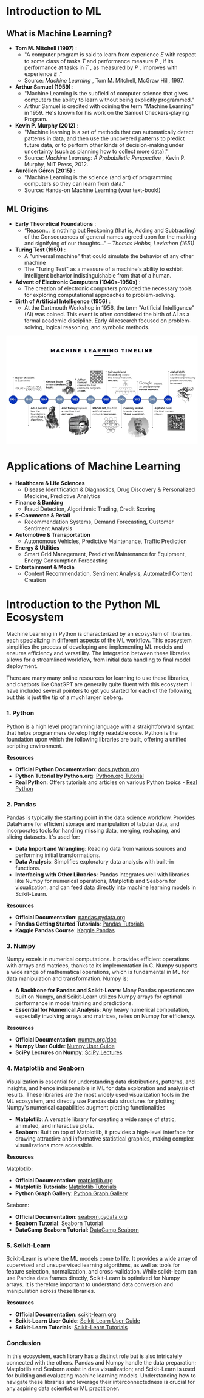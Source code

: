 # Introduction to ML

## What is Machine Learning?

* __Tom M\. Mitchell \(1997\)__ :
  * "A computer program is said to learn from experience  _E_  with respect to some class of tasks  _T_  and performance measure  _P_ \, if its performance at tasks in  _T_ \, as measured by  _P_ \, improves with experience  _E_ \."
  * Source:  _Machine Learning_ \, Tom M\. Mitchell\, McGraw Hill\, 1997\.
* __Arthur Samuel \(1959\)__ :
  * "Machine Learning is the subfield of computer science that gives computers the ability to learn without being explicitly programmed\."
  * Arthur Samuel is credited with coining the term "Machine Learning" in 1959\. He's known for his work on the Samuel Checkers\-playing Program\.
* __Kevin P\. Murphy \(2012\)__ :
  * "Machine learning is a set of methods that can automatically detect patterns in data\, and then use the uncovered patterns to predict future data\, or to perform other kinds of decision\-making under uncertainty \(such as planning how to collect more data\)\."
  * Source:  _Machine Learning: A Probabilistic Perspective_ \, Kevin P\. Murphy\, MIT Press\, 2012\.
* __Aurélien Géron \(2015\)__ :
  * "Machine Learning is the science \(and art\) of programming computers so they can learn from data\.”
  * Source: Hands\-on Machine Learning \(your text\-book\!\)

## ML Origins

* __Early Theoretical Foundations__ :
  * “Reason\.\.\. is nothing but Reckoning \(that is\, Adding and Subtracting\) of the Consequences of general names agreed upon for the marking and signifying of our thoughts\.\.\.” –  _Thomas Hobbs\, Leviathon \(1651\)_
* __Turing Test \(1950\)__ :
  * A "universal machine" that could simulate the behavior of any other machine
  * The "Turing Test" as a measure of a machine's ability to exhibit intelligent behavior indistinguishable from that of a human\.
* __Advent of Electronic Computers \(1940s\-1950s\)__ :
  * The creation of electronic computers provided the necessary tools for exploring computational approaches to problem\-solving\.
* __Birth of Artificial Intelligence \(1956\)__ :
  * At the Dartmouth Workshop in 1956\, the term "Artificial Intelligence" \(AI\) was coined\. This event is often considered the birth of AI as a formal academic discipline\. Early AI research focused on problem\-solving\, logical reasoning\, and symbolic methods\.

![](assets/IST707-Week10.jpg)

# Applications of Machine Learning

* __Healthcare & Life Sciences__
  * Disease Identification & Diagnostics\,  Drug Discovery & Personalized Medicine\, Predictive Analytics
* __Finance & Banking__
  * Fraud Detection\,  Algorithmic Trading\,  Credit Scoring
* __E\-Commerce & Retail__
  * Recommendation Systems\, Demand Forecasting\, Customer Sentiment Analysis
* __Automotive & Transportation__
  * Autonomous Vehicles\,  Predictive Maintenance\, Traffic Prediction
* __Energy & Utilities__
  * Smart Grid Management\, Predictive Maintenance for Equipment\, Energy Consumption Forecasting
* __Entertainment & Media__
  * Content Recommendation\, Sentiment Analysis\, Automated Content Creation

# Introduction to the Python ML Ecosystem
Machine Learning in Python is characterized by an ecosystem of libraries, each specializing in different aspects of the ML workflow. This ecosystem simplifies the process of developing and implementing ML models and ensures efficiency and versatility. The integration between these libraries allows for a streamlined workflow, from initial data handling to final model deployment.

There are many many online resources for learning to use these libraries, and chatbots like ChatGPT are generally quite fluent with this ecosystem. I have included several pointers to get you started for each of the following, but this is just the tip of a much larger iceberg.

### 1. Python
Python is a high level programming language with a straightforward syntax that helps programmers develop highly readable code. Python is the foundation upon which the following libraries are built, offering a unified scripting environment.

**Resources**
- **Official Python Documentation**: [docs.python.org](https://docs.python.org)
- **Python Tutorial by Python.org**: [Python.org Tutorial](https://docs.python.org/3/tutorial/)
- **Real Python**: Offers tutorials and articles on various Python topics - [Real Python](https://realpython.com/)

### 2. Pandas
Pandas is typically the starting point in the data science workflow. Provides DataFrame for efficient storage and manipulation of tabular data, and incorporates tools for handling missing data, merging, reshaping, and slicing datasets. It's used for:
- **Data Import and Wrangling**: Reading data from various sources and performing initial transformations.
- **Data Analysis**: Simplifies exploratory data analysis with built-in functions.
- **Interfacing with Other Libraries**: Pandas integrates well with libraries like Numpy for numerical operations, Matplotlib and Seaborn for visualization, and can feed data directly into machine learning models in Scikit-Learn.

**Resources**
- **Official Documentation**: [pandas.pydata.org](https://pandas.pydata.org/docs/)
- **Pandas Getting Started Tutorials**: [Pandas Tutorials](https://pandas.pydata.org/docs/getting_started/index.html#getting-started)
- **Kaggle Pandas Course**: [Kaggle Pandas](https://www.kaggle.com/learn/pandas)

### 3. Numpy
Numpy excels in numerical computations. It provides efficient operations with arrays and matrices, thanks to its implementation in C. Numpy supports a wide range of mathematical operations, which is fundamental in ML for data manipulation and transformation. Numpy is:
- **A Backbone for Pandas and Scikit-Learn**: Many Pandas operations are built on Numpy, and Scikit-Learn utilizes Numpy arrays for optimal performance in model training and predictions.
- **Essential for Numerical Analysis**: Any heavy numerical computation, especially involving arrays and matrices, relies on Numpy for efficiency.

**Resources**
- **Official Documentation**: [numpy.org/doc](https://numpy.org/doc/stable/)
- **Numpy User Guide**: [Numpy User Guide](https://numpy.org/doc/stable/user/index.html)
- **SciPy Lectures on Numpy**: [SciPy Lectures](http://scipy-lectures.org/intro/numpy/index.html)

### 4. Matplotlib and Seaborn
Visualization is essential for understanding data distributions, patterns, and insights, and hence indispensible in ML for data exploration and analysis of results. These libraries are the most widely used visualization tools in the ML ecosystem, and directly use Pandas data structures for plotting; Numpy's numerical capabilities augment plotting functionalities   
- **Matplotlib**: A versatile library for creating a wide range of static, animated, and interactive plots.
- **Seaborn**: Built on top of Matplotlib, it provides a high-level interface for drawing attractive and informative statistical graphics, making complex visualizations more accessible.

**Resources**

Matplotlib:
- **Official Documentation**: [matplotlib.org](https://matplotlib.org/stable/contents.html)
- **Matplotlib Tutorials**: [Matplotlib Tutorials](https://matplotlib.org/stable/tutorials/index.html)
- **Python Graph Gallery**: [Python Graph Gallery](https://www.python-graph-gallery.com/matplotlib)

Seaborn:
- **Official Documentation**: [seaborn.pydata.org](https://seaborn.pydata.org/)
- **Seaborn Tutorial**: [Seaborn Tutorial](https://seaborn.pydata.org/tutorial.html)
- **DataCamp Seaborn Tutorial**: [DataCamp Seaborn](https://www.datacamp.com/community/tutorials/seaborn-python-tutorial)


### 5. Scikit-Learn
Scikit-Learn is where the ML models come to life. It provides a wide array of supervised and unsupervised learning algorithms, as well as tools for feature selection, normalization, and cross-validation. While scikit-learn can use Pandas data frames directly, Scikit-Learn is optimized for Numpy arrays. It is therefore important to understand data conversion and manipulation across these libraries.

**Resources**
- **Official Documentation**: [scikit-learn.org](https://scikit-learn.org/stable/documentation.html)
- **Scikit-Learn User Guide**: [Scikit-Learn User Guide](https://scikit-learn.org/stable/user_guide.html)
- **Scikit-Learn Tutorials**: [Scikit-Learn Tutorials](https://scikit-learn.org/stable/tutorial/index.html)

### Conclusion
In this ecosystem, each library has a distinct role but is also intricately connected with the others. Pandas and Numpy handle the data preparation; Matplotlib and Seaborn assist in data visualization; and Scikit-Learn is used for building and evaluating machine learning models. Understanding how to navigate these libraries and leverage their interconnectedness is crucial for any aspiring data scientist or ML practitioner. 